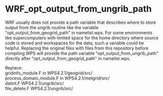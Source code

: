 # WRF_opt_output_from_ungrib_path
WRF usually does not provide a path variable that describes where to store output from the ungrib routine
like the variable "opt_output_from_geogrid_path" in namelist.wps. For some environments like supercomputers with limited space
for the home directory where source code is stored and workspaces for the data, such a variable could be helpful.
Replacing the original files with files from this repository before compiling WPS will provide the path variable "opt_output_from_ungrib_path" directly after "opt_output_from_geogrid_path" in namelist.wps.

Replace:  
gridinfo_module.F in WPS4.2.1/geogrid/src/  
process_domain_module.F in WPS4.2.1/metgrid/src/  
datint.F WPS4.2.1/ungrib/src/  
file_delete.F WPS4.2.1/ungrib/src/  


